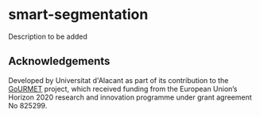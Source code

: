 # smart-segmentation

Description to be added

## Acknowledgements
Developed by Universitat d'Alacant as part of its contribution to the [GoURMET](https://gourmet-project.eu/) project, which  received funding from the European Union’s Horizon 2020 research and innovation programme under grant agreement No 825299.
